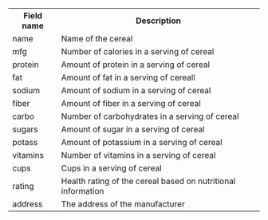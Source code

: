 <table>
  <tr>
    <th>Field name</th>
    <th>Description</th>
  </tr>
  <tr>
    <td>name</td>
    <td>Name of the cereal</td>
  </tr>
  <tr>
    <td>mfg</td>
    <td>Number of calories in a serving of cereal</td>
  </tr>
  <tr>
    <td>protein</td>
    <td>Amount of protein in a serving of cereal</td>
  </tr>
  <tr>
    <td>fat</td>
    <td>Amount of fat in a serving of cereall</td>
  </tr>
  <tr>
    <td>sodium</td>
    <td>Amount of sodium in a serving of cereal</td>
  </tr>
  <tr>
    <td>fiber</td>
    <td>Amount of fiber in a serving of cereal</td>
  </tr>
  <tr>
    <td>carbo</td>
    <td>Number of carbohydrates in a serving of cereal</td>
  </tr>
  <tr>
    <td>sugars</td>
    <td>Amount of sugar in a serving of cereal</td>
  </tr>
  <tr>
    <td>potass</td>
    <td>Amount of potassium in a serving of cereal</td>
  </tr>
  <tr>
    <td>vitamins</td>
    <td>Number of vitamins in a serving of cereal</td
  </tr>
  <tr>
    <td>cups</td>
    <td>Cups in a serving of cereal</td>
  </tr>
  <tr>
    <td>rating</td>
    <td>Health rating of the cereal based on nutritional information</td>
  </tr>
  <tr>
    <td>address</td>
    <td>The address of the manufacturer</td>
  </tr>
</table>
